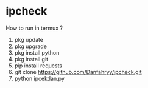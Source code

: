 # ipcheck
How to run in termux ?
1. pkg update
2. pkg upgrade
3. pkg install python
4. pkg install git
5. pip install requests
6. git clone https://github.com/Danfahryy/ipcheck.git
7. python ipcekdan.py



